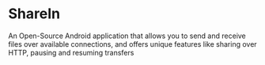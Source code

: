 # ShareIn
An Open-Source Android application that allows you to send and receive files over available connections, and offers unique features like sharing over HTTP, pausing and resuming transfers
